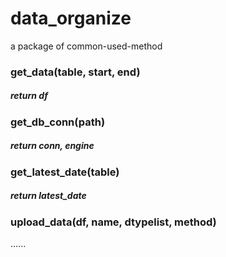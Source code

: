 # data_organize

a package of  common-used-method

### get_data(table, start, end)

##### 	return df

### get_db_conn(path)

##### 	return conn, engine

### get_latest_date(table)

##### 	return latest_date

### upload_data(df, name, dtypelist, method)

......

